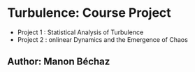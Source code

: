# Turbulence: Course Project

- Project 1 : Statistical Analysis of Turbulence
- Project 2 : onlinear Dynamics and the Emergence of Chaos

## Author: Manon Béchaz

